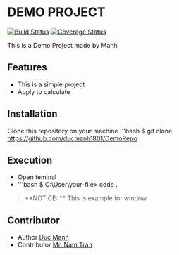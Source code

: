 # DEMO PROJECT

[![Build Status](https://travis-ci.org/ArduPilot/ardupilot.svg?branch=master)](https://travis-ci.org/ArduPilot/ardupilot)
[![Coverage Status](https://coveralls.io/repos/github/ArduPilot/ardupilot/badge.svg?branch=master)](https://coveralls.io/github/ArduPilot/ardupilot?branch=master)

This is a Demo Project made by Manh

## Features

* This is a simple project
* Apply to calculate 


## Installation

Clone this repository on your machine
'''bash 
$ git clone https://github.com/ducmanh1801/DemoRepo

## Execution

* Open teminal
* '''bash
$ C:\User\your-flie> code .
> **NOTICE: ** This is example for window

## Contributor

* Author
 [Duc Manh](https://www.facebook.com/)
* Contributor
 [Mr. Nam Tran](https://www.facebook.com/tranducnamtoan)


